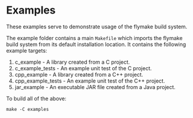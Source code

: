 # Examples

These examples serve to demonstrate usage of the flymake build system.

The example folder contains a main `Makefile` which imports the flymake build system from its
default installation location. It contains the following example targets:

1. c_example - A library created from a C project.
2. c_example_tests - An example unit test of the C project.
3. cpp_example - A library created from a C++ project.
4. cpp_example_tests - An example unit test of the C++ project.
5. jar_example - An executable JAR file created from a Java project.

To build all of the above:

    make -C examples
